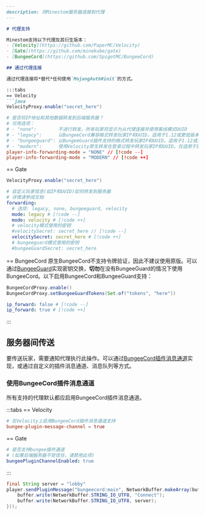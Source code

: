 ```markdown
---
description: 将Minestom服务器连接到代理
---

# 代理支持

Minestom支持以下代理及其衍生版本：
- [Velocity](https://github.com/PaperMC/Velocity)
- [Gate](https://github.com/minekube/gate)
- [BungeeCord](https://github.com/SpigotMC/BungeeCord)

## 通过代理连接

通过代理连接将*替代*任何使用`MojangAuth#init`的方式。

:::tabs
== Velocity
```java
VelocityProxy.enable("secret_here")
```

```toml
# 是否将IP地址和其他数据转发到后端服务器？
# 可用选项：
# - "none":        不进行转发。所有玩家将显示为从代理连接并使用离线模式UUID
# - "legacy":      以BungeeCord兼容格式转发玩家IP和UUID。适用于1.12或更低版本的Minecraft服务器
# - "bungeeguard": 以BungeeGuard插件支持的格式转发玩家IP和UUID。适用于1.12或更低版本且无法实现网络级防火墙(共享主机)的情况
# - "modern":      使用Velocity原生转发在登录过程中转发玩家IP和UUID。仅适用于1.13或更高版本
player-info-forwarding-mode = "NONE" // [!code --]
player-info-forwarding-mode = "MODERN" // [!code ++]
```

== Gate
```java
VelocityProxy.enable("secret_here")
```

```yaml
# 自定义玩家信息(如IP和UUID)如何转发到服务器
# 详情请参阅文档
forwarding:
  # 选项: legacy, none, bungeeguard, velocity
  mode: legacy # [!code --]
  mode: velocity # [!code ++]
  # velocity模式使用的密钥
  #velocitySecret: secret_here // [!code --]
  velocitySecret: secret_here # [!code ++]
  # bungeeguard模式使用的密钥
  #bungeeGuardSecret: secret_here
```

== BungeeCord
原生BungeeCord不支持令牌验证，因此不建议使用原版。可以通过[BungeeGuard](https://github.com/lucko/BungeeGuard)实现密钥交换，**切勿**在没有BungeeGuard的情况下使用BungeeCord。以下启用BungeeCord和BungeeGuard支持：

```java
BungeeCordProxy.enable()
BungeeCordProxy.setBungeeGuardTokens(Set.of("tokens", "here"))
```

```yaml
ip_forward: false # [!code --]
ip_forward: true # [!code ++]
```
:::

## 服务器间传送

要传送玩家，需要通知代理执行此操作。可以通过[BungeeCord插件消息通道](https://www.spigotmc.org/wiki/bukkit-bungee-plugin-messaging-channel/)实现，或通过自定义的插件消息通道、消息队列等方式。

### 使用BungeeCord插件消息通道
所有支持的代理默认都应启用BungeeCord插件消息通道。

:::tabs
== Velocity
```toml
# 在Velocity上启用BungeeCord插件消息通道支持
bungee-plugin-message-channel = true
```

== Gate
```yaml
# 是否支持bungee插件通道
# (如果后端服务器不受信任，请禁用此项)
bungeePluginChannelEnabled: true
```
:::

```java
final String server = "lobby"
player.sendPluginMessage("bungeecord:main", NetworkBuffer.makeArray(buffer -> {
    buffer.write(NetworkBuffer.STRING_IO_UTF8, "Connect");
    buffer.write(NetworkBuffer.STRING_IO_UTF8, server);
}));
```
```